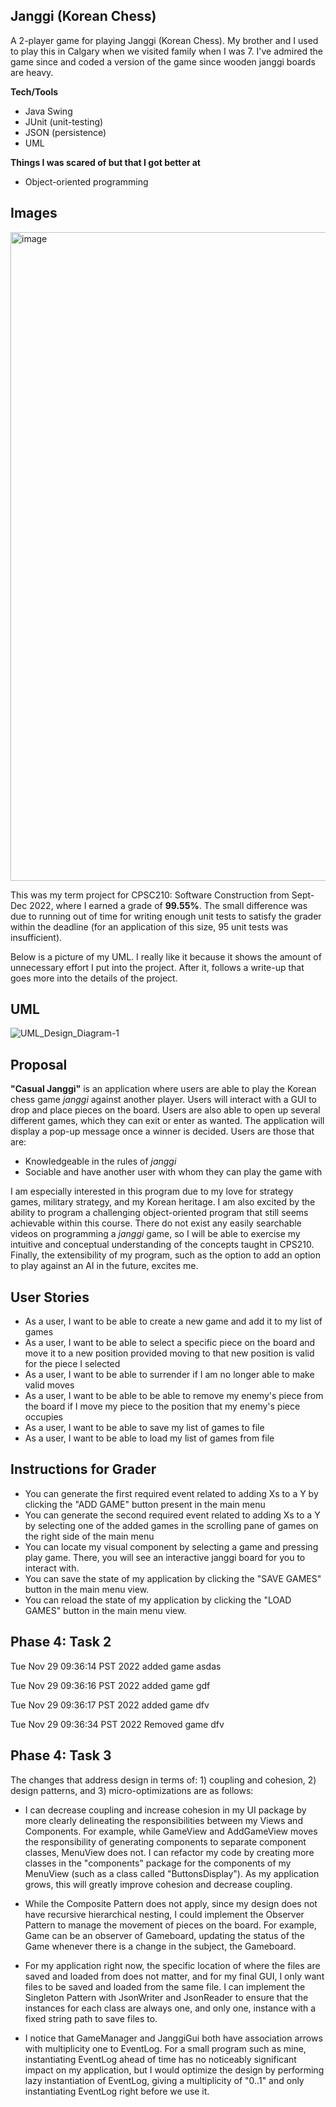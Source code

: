 ## Janggi (Korean Chess) 

A 2-player game for playing Janggi (Korean Chess). My brother and I used to play this in Calgary when we
visited family when I was 7. I've admired the game since and coded a version of the game since 
wooden janggi boards are heavy.

**Tech/Tools**
- Java Swing 
- JUnit (unit-testing)
- JSON (persistence)
- UML

**Things I was scared of but that I got better at**
- Object-oriented programming

## Images 

<img width="1038" alt="image" src="https://user-images.githubusercontent.com/71617542/215395445-35fb5e5c-d093-4985-a8da-6963f6ecf00d.png">

This was my term project for CPSC210: Software Construction from Sept-Dec 2022, where I earned a grade of **99.55%**. The small difference 
was due to running out of time for writing enough unit tests to satisfy the grader within the deadline (for an application 
of this size, 95 unit tests was insufficient).

Below is a picture of my UML. I really like it because it shows the amount of unnecessary effort I put into
the project. After it, follows a write-up that goes more into the details of the project.

## UML

![UML_Design_Diagram-1](https://user-images.githubusercontent.com/71617542/214977260-c0a6c28e-92ba-43a4-89c9-60d8a97ba0a1.png)


## Proposal 

**"Casual Janggi"** is an application where users are
able to play the Korean chess game *janggi* against 
another player. Users will interact with a 
GUI to drop and place pieces on the board. Users are also
able to open up several different games, which they can exit 
or enter as wanted. The
application will display a pop-up message 
once a winner is decided. Users are those that are:

- Knowledgeable in the rules of 
*janggi*
- Sociable and have another user with whom they 
can play the game with

I am especially interested in this program due 
to my love for strategy games, military 
strategy, and my Korean heritage. I am also
excited by the ability to program a challenging
object-oriented program that still seems achievable
within this course. There do not exist 
any easily searchable videos on programming
a *janggi* game, so I will be able to 
exercise my intuitive and conceptual understanding 
of the concepts taught in CPS210. Finally, the 
extensibility of my program, such
as the option to add an option to play
against an AI in the future, excites me. 

## User Stories

- As a user, I want to be able to create a new 
game and add it to my list of games 
- As a user, I want to be able to select a specific
piece on the board and move it to a new position
provided moving to that new position is valid for the
piece I selected
- As a user, I want to be able to surrender
if I am no longer able to make valid moves 
- As a user, I want to be able to be able to remove
my enemy's piece from the board if I move my piece
to the position that my enemy's piece occupies
- As a user, I want to be able to save my list of games 
to file
- As a user, I want to be able to load my list of games 
from file

## Instructions for Grader

- You can generate the first required event related to adding Xs to a Y by clicking 
the "ADD GAME" button present in the main menu
- You can generate the second required event related to adding Xs to a Y by selecting one of the 
added games in the scrolling pane of games on the right side of the main menu
- You can locate my visual component by selecting a game and pressing play game. There, 
you will see an interactive janggi board for you to interact with.
- You can save the state of my application by clicking the "SAVE GAMES" button in the 
main menu view.
- You can reload the state of my application by clicking the "LOAD GAMES" button in the 
main menu view.

## Phase 4: Task 2
 
Tue Nov 29 09:36:14 PST 2022
added game asdas

Tue Nov 29 09:36:16 PST 2022
added game gdf

Tue Nov 29 09:36:17 PST 2022
added game dfv

Tue Nov 29 09:36:34 PST 2022
Removed game dfv

## Phase 4: Task 3 

The changes that address design in terms of: 1) coupling and 
cohesion, 2) design patterns, and 3) micro-optimizations are as follows: 

- I can decrease coupling and increase cohesion in my UI package by more
clearly delineating the responsibilities between my Views and Components. 
For example, while GameView and AddGameView moves the responsibility of
generating components to separate component classes, MenuView does not.
I can refactor my code by creating more classes in the "components" package
for the components of my MenuView (such as a class called "ButtonsDisplay"). 
As my application grows, this will greatly improve cohesion and decrease coupling. 
 
- While the Composite Pattern does not apply, since my design does not have 
recursive hierarchical nesting, I could implement the Observer Pattern
to manage the movement of pieces on the board. For example, Game can be 
an observer of Gameboard, updating the status of the Game whenever there
is a change in the subject, the Gameboard.
 
- For my application right now, 
the specific location of where the files are saved and loaded from does not matter, 
and for my final GUI, I only want files to be saved and loaded from the 
same file. I can implement the Singleton Pattern with JsonWriter and 
JsonReader to ensure that the instances for each class are always one, and only one, instance with a fixed string path to save files to.
 
- I notice that GameManager and JanggiGui both have association arrows 
with multiplicity one to EventLog. For a small program such as mine, 
instantiating EventLog ahead of time has no noticeably significant 
impact on my application, but I would optimize the design by performing 
lazy instantiation of EventLog, giving a multiplicity of "0..1" and only 
instantiating EventLog right before we use it.
 





